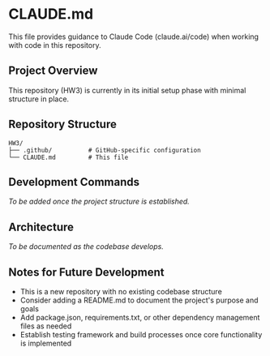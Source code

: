 # CLAUDE.md

This file provides guidance to Claude Code (claude.ai/code) when working with code in this repository.

## Project Overview

This repository (HW3) is currently in its initial setup phase with minimal structure in place.

## Repository Structure

```
HW3/
├── .github/          # GitHub-specific configuration
└── CLAUDE.md         # This file
```

## Development Commands

*To be added once the project structure is established.*

## Architecture

*To be documented as the codebase develops.*

## Notes for Future Development

- This is a new repository with no existing codebase structure
- Consider adding a README.md to document the project's purpose and goals
- Add package.json, requirements.txt, or other dependency management files as needed
- Establish testing framework and build processes once core functionality is implemented
